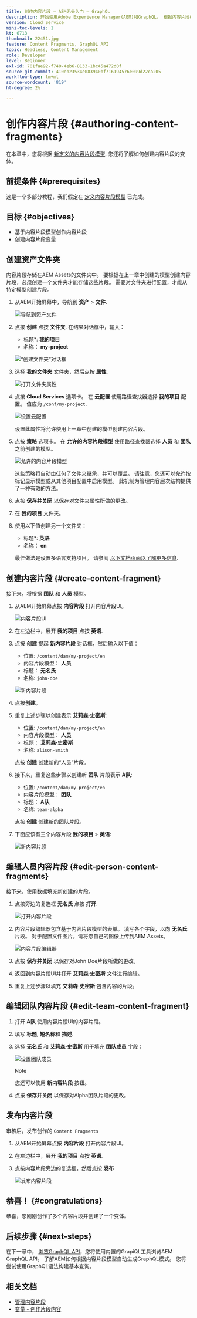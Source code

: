 ```yaml
---
title: 创作内容片段 — AEM无头入门 — GraphQL
description: 开始使用Adobe Experience Manager(AEM)和GraphQL。 根据内容片段模型创建和编辑新的内容片段。 了解如何创建内容片段的变体。
version: Cloud Service
mini-toc-levels: 1
kt: 6713
thumbnail: 22451.jpg
feature: Content Fragments, GraphQL API
topic: Headless, Content Management
role: Developer
level: Beginner
exl-id: 701fae92-f740-4eb6-8133-1bc45a472d0f
source-git-commit: 410eb23534e083940bf716194576e099d22ca205
workflow-type: tm+mt
source-wordcount: '819'
ht-degree: 2%

---
```


# 创作内容片段 {#authoring-content-fragments}

在本章中，您将根据 [新定义的内容片段模型](./content-fragment-models.md). 您还将了解如何创建内容片段的变体。

## 前提条件 {#prerequisites}

这是一个多部分教程，我们假定在 [定义内容片段模型](./content-fragment-models.md) 已完成。

## 目标 {#objectives}

* 基于内容片段模型创作内容片段
* 创建内容片段变量

## 创建资产文件夹

内容片段存储在AEM Assets的文件夹中。 要根据在上一章中创建的模型创建内容片段，必须创建一个文件夹才能存储这些片段。 需要对文件夹进行配置，才能从特定模型创建片段。

1. 从AEM开始屏幕中，导航到 **资产** > **文件**.

   ![导航到资产文件](assets/author-content-fragments/navigate-assets-files.png)

1. 点按 **创建** 点按 **文件夹**. 在结果对话框中，输入：

   * 标题*: **我的项目**
   * 名称： **my-project**

   ![“创建文件夹”对话框](assets/author-content-fragments/create-folder-dialog.png)

1. 选择 **我的文件夹** 文件夹，然后点按 **属性**.

   ![打开文件夹属性](assets/author-content-fragments/open-folder-properties.png)

1. 点按 **Cloud Services** 选项卡。 在 **云配置** 使用路径查找器选择 **我的项目** 配置。 值应为 `/conf/my-project`.

   ![设置云配置](assets/author-content-fragments/set-cloud-config-my-project.png)

   设置此属性将允许使用上一章中创建的模型创建内容片段。

1. 点按 **策略** 选项卡。 在 **允许的内容片段模型** 使用路径查找器选择 **人员** 和 **团队** 之前创建的模型。

   ![允许的内容片段模型](assets/author-content-fragments/allowed-content-fragment-models.png)

   这些策略将自动由任何子文件夹继承，并可以覆盖。 请注意，您还可以允许按标记显示模型或从其他项目配置中启用模型。 此机制为管理内容层次结构提供了一种有效的方法。

1. 点按 **保存并关闭** 以保存对文件夹属性所做的更改。

1. 在 **我的项目** 文件夹。

1. 使用以下值创建另一个文件夹：

   * 标题*: **英语**
   * 名称： **en**

   最佳做法是设置多语言支持项目。 请参阅 [以下文档页面以了解更多信息](https://experienceleague.adobe.com/docs/experience-manager-cloud-service/content/assets/admin/translate-assets.html).


## 创建内容片段 {#create-content-fragment}

接下来，将根据 **团队** 和 **人员** 模型。

1. 从AEM开始屏幕点按 **内容片段** 打开内容片段UI。

   ![内容片段UI](assets/author-content-fragments/cf-fragment-ui.png)

1. 在左边栏中，展开 **我的项目** 点按 **英语**.
1. 点按 **创建** 提起 **新内容片段** 对话框，然后输入以下值：

   * 位置: `/content/dam/my-project/en`
   * 内容片段模型： **人员**
   * 标题： **无名氏**
   * 名称: `john-doe`

   ![新内容片段](assets/author-content-fragments/new-content-fragment-john-doe.png)
1. 点按&#x200B;**创建**。
1. 重复上述步骤以创建表示 **艾莉森·史密斯**:

   * 位置: `/content/dam/my-project/en`
   * 内容片段模型： **人员**
   * 标题： **艾莉森·史密斯**
   * 名称: `alison-smith`

   点按 **创建** 创建新的“人员”片段。

1. 接下来，重复这些步骤以创建新 **团队** 片段表示 **A队**:

   * 位置: `/content/dam/my-project/en`
   * 内容片段模型： **团队**
   * 标题： **A队**
   * 名称: `team-alpha`

   点按 **创建** 创建新的团队片段。

1. 下面应该有三个内容片段 **我的项目** > **英语**:

   ![新内容片段](assets/author-content-fragments/new-content-fragments.png)

## 编辑人员内容片段 {#edit-person-content-fragments}

接下来，使用数据填充新创建的片段。

1. 点按旁边的复选框 **无名氏** 点按 **打开**.

   ![打开内容片段](assets/author-content-fragments/open-fragment-for-editing.png)

1. 内容片段编辑器包含基于内容片段模型的表单。 填写各个字段，以向 **无名氏** 片段。 对于配置文件图片，请将您自己的图像上传到AEM Assets。

   ![内容片段编辑器](assets/author-content-fragments/content-fragment-editor-jd.png)

1. 点按 **保存并关闭** 以保存对John Doe片段所做的更改。
1. 返回到内容片段UI并打开 **艾莉森·史密斯** 文件进行编辑。
1. 重复上述步骤以填充 **艾莉森·史密斯** 包含内容的片段。

## 编辑团队内容片段 {#edit-team-content-fragment}

1. 打开 **A队** 使用内容片段UI的内容片段。
1. 填写 **标题**, **短名称**&#x200B;和 **描述**.
1. 选择 **无名氏** 和 **艾莉森·史密斯** 用于填充 **团队成员** 字段：

   ![设置团队成员](assets/author-content-fragments/select-team-members.png)

   >[!NOTE]
   >
   >您还可以使用 **新内容片段** 按钮。

1. 点按 **保存并关闭** 以保存对Alpha团队片段的更改。

## 发布内容片段

审核后，发布创作的 `Content Fragments`

1. 从AEM开始屏幕点按 **内容片段** 打开内容片段UI。

1. 在左边栏中，展开 **我的项目** 点按 **英语**.

1. 点按内容片段旁边的复选框，然后点按 **发布**

   ![发布内容片段](assets/author-content-fragments/publish-content-fragment.png)

## 恭喜！ {#congratulations}

恭喜，您刚刚创作了多个内容片段并创建了一个变体。

## 后续步骤 {#next-steps}

在下一章中， [浏览GraphQL API](explore-graphql-api.md)，您将使用内置的GrapiQL工具浏览AEM GraphQL API。 了解AEM如何根据内容片段模型自动生成GraphQL模式。 您将尝试使用GraphQL语法构建基本查询。

## 相关文档

* [管理内容片段](https://experienceleague.adobe.com/docs/experience-manager-cloud-service/content/assets/content-fragments/content-fragments-managing.html)
* [变量 - 创作片段内容](https://experienceleague.adobe.com/docs/experience-manager-cloud-service/content/assets/content-fragments/content-fragments-variations.html)

